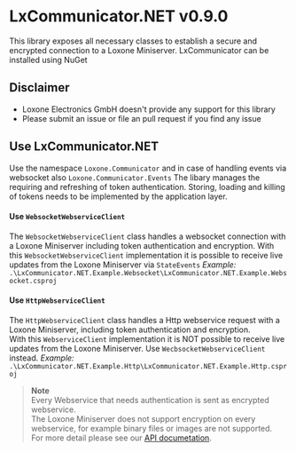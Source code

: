 # LxCommunicator.NET v0.9.0
This library exposes all necessary classes to establish a secure and encrypted connection to a Loxone Miniserver.
LxCommunicator can be installed using NuGet 

## Disclaimer
- Loxone Electronics GmbH doesn't provide any support for this library
- Please submit an issue or file an pull request if you find any issue

## Use LxCommunicator.NET
Use the namespace `Loxone.Communicator` and in case of handling events via websocket also `Loxone.Communicator.Events`
The libary manages the requiring and refreshing of token authentication. Storing, loading and killing of tokens needs to be implemented by the application layer.

#### Use `WebsocketWebserviceClient`
The `WebsocketWebserviceClient` class handles a websocket connection with a Loxone Miniserver including token authentication and encryption.
With this `WebsocketWebserviceClient` implementation it is possible to receive live updates from the Loxone Miniserver via `StateEvents`
*Example:* `.\LxCommunicator.NET.Example.Websocket\LxCommunicator.NET.Example.Websocket.csproj`

#### Use `HttpWebserviceClient`
The `HttpWebserviceClient` class handles a Http webservice request with a Loxone Miniserver, including token authentication and encryption.
<br>
With this `WebserviceClient` implementation it is NOT possible to receive live updates from the Loxone Miniserver. Use `WecbsocketWebserviceClient` instead.
*Example:* `.\LxCommunicator.NET.Example.Http\LxCommunicator.NET.Example.Http.csproj`

> **Note**<br>Every Webservice that needs authentication is sent as encrypted webservice.<br>The Loxone Miniserver does not support encryption on every webservice, for example binary files or images are not supported.<br>For more detail please see our [API documetation](https://www.loxone.com/enen/kb/api/ ).
